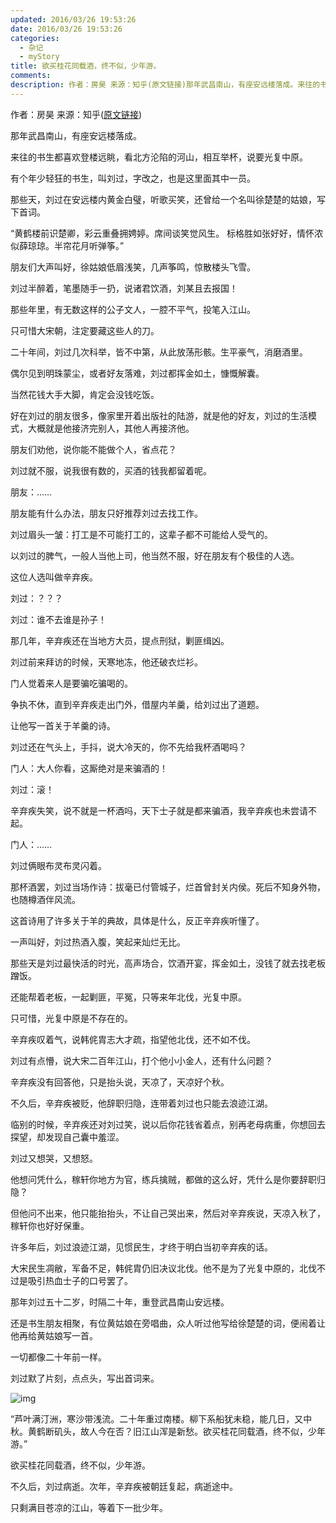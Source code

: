 ```yaml
---
updated: 2016/03/26 19:53:26
date: 2016/03/26 19:53:26
categories: 
  - 杂记
  - myStory
title: 欲买桂花同载酒，终不似，少年游。
comments: 
description: 作者：房昊 来源：知乎(原文链接)那年武昌南山，有座安远楼落成。来往的书生都喜欢登楼远眺，看北方沦陷的河山，相互举杯，说要光复中原。有个年少轻狂的书生，叫刘过，字改之，也是这里面其中一员。那些天，刘过在安远楼内黄金白璧，听歌买笑，还曾给一个名叫徐楚楚的姑娘，写下首词。“黄鹤楼前识楚卿，彩云重叠拥娉婷。席间谈笑觉风生。 标格胜如张好好，情怀浓似薛琼琼。半帘花月听弹筝。”
---
```

作者：房昊
来源：知乎([原文链接](https://www.zhihu.com/question/43669859/answer/352767931))

那年武昌南山，有座安远楼落成。

来往的书生都喜欢登楼远眺，看北方沦陷的河山，相互举杯，说要光复中原。

有个年少轻狂的书生，叫刘过，字改之，也是这里面其中一员。

那些天，刘过在安远楼内黄金白璧，听歌买笑，还曾给一个名叫徐楚楚的姑娘，写下首词。

“黄鹤楼前识楚卿，彩云重叠拥娉婷。席间谈笑觉风生。 标格胜如张好好，情怀浓似薛琼琼。半帘花月听弹筝。”

朋友们大声叫好，徐姑娘低眉浅笑，几声筝鸣，惊散楼头飞雪。

刘过半醉着，笔墨随手一扔，说诸君饮酒，刘某且去报国！

那些年里，有无数这样的公子文人，一腔不平气，投笔入江山。

只可惜大宋朝，注定要藏这些人的刀。

二十年间，刘过几次科举，皆不中第，从此放荡形骸。生平豪气，消磨酒里。

偶尔见到明珠蒙尘，或者好友落难，刘过都挥金如土，慷慨解囊。

当然花钱大手大脚，肯定会没钱吃饭。

好在刘过的朋友很多，像家里开着出版社的陆游，就是他的好友，刘过的生活模式，大概就是他接济完别人，其他人再接济他。

朋友们劝他，说你能不能做个人，省点花？

刘过就不服，说我很有数的，买酒的钱我都留着呢。

朋友：……

朋友能有什么办法，朋友只好推荐刘过去找工作。

刘过眉头一皱：打工是不可能打工的，这辈子都不可能给人受气的。

以刘过的脾气，一般人当他上司，他当然不服，好在朋友有个极佳的人选。

这位人选叫做辛弃疾。

刘过：？？？

刘过：谁不去谁是孙子！

那几年，辛弃疾还在当地方大员，提点刑狱，剿匪缉凶。

刘过前来拜访的时候，天寒地冻，他还破衣烂衫。

门人觉着来人是要骗吃骗喝的。

争执不休，直到辛弃疾走出门外，借屋内羊羹，给刘过出了道题。

让他写一首关于羊羹的诗。

刘过还在气头上，手抖，说大冷天的，你不先给我杯酒喝吗？

门人：大人你看，这厮绝对是来骗酒的！

刘过：滚！

辛弃疾失笑，说不就是一杯酒吗，天下士子就是都来骗酒，我辛弃疾也未尝请不起。

门人：……

刘过俩眼布灵布灵闪着。

那杯酒罢，刘过当场作诗：拔毫已付管城子，烂首曾封关内侯。死后不知身外物，也随樽酒伴风流。

这首诗用了许多关于羊的典故，具体是什么，反正辛弃疾听懂了。

一声叫好，刘过热酒入腹，笑起来灿烂无比。

那些天是刘过最快活的时光，高声场合，饮酒开宴，挥金如土，没钱了就去找老板蹭饭。

还能帮着老板，一起剿匪，平冤，只等来年北伐，光复中原。

只可惜，光复中原是不存在的。

辛弃疾叹着气，说韩侂胄志大才疏，指望他北伐，还不如不伐。

刘过有点懵，说大宋二百年江山，打个他小小金人，还有什么问题？

辛弃疾没有回答他，只是抬头说，天凉了，天凉好个秋。

不久后，辛弃疾被贬，他辞职归隐，连带着刘过也只能去浪迹江湖。

临别的时候，辛弃疾还对刘过笑，说以后你花钱省着点，别再老母病重，你想回去探望，却发现自己囊中羞涩。

刘过又想哭，又想怒。

他想问凭什么，稼轩你地方为官，练兵擒贼，都做的这么好，凭什么是你要辞职归隐？

但他问不出来，他只能抬抬头，不让自己哭出来，然后对辛弃疾说，天凉入秋了，稼轩你也好好保重。

许多年后，刘过浪迹江湖，见惯民生，才终于明白当初辛弃疾的话。

大宋民生凋敝，军备不足，韩侂胄仍旧决议北伐。他不是为了光复中原的，北伐不过是吸引热血士子的口号罢了。

那年刘过五十二岁，时隔二十年，重登武昌南山安远楼。

还是书生朋友相聚，有位黄姑娘在旁唱曲，众人听过他写给徐楚楚的词，便闹着让他再给黄姑娘写一首。

一切都像二十年前一样。

刘过默了片刻，点点头，写出首词来。

![img](https://static.jiabanmoyu.com/notes/063325cwizfxz9vf7igf66.jpg)

“芦叶满汀洲，寒沙带浅流。二十年重过南楼。柳下系船犹未稳，能几日，又中秋。黄鹤断矶头，故人今在否？旧江山浑是新愁。欲买桂花同载酒，终不似，少年游。”

欲买桂花同载酒，终不似，少年游。

不久后，刘过病逝。次年，辛弃疾被朝廷复起，病逝途中。

只剩满目苍凉的江山，等着下一批少年。